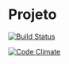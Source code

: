 Projeto
=======
[![Build Status](https://travis-ci.org/EspelhoPolitico/espelho-politico.svg?branch=master)](https://travis-ci.org/EspelhoPolitico/espelho-politico)

[![Code Climate](https://codeclimate.com/github/EspelhoPolitico/espelho-politico/badges/gpa.svg)](https://codeclimate.com/github/EspelhoPolitico/espelho-politico)
